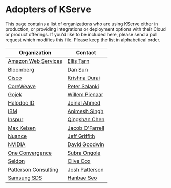 # Adopters of KServe

This page contains a list of organizations who are using KServe either in production, or providing integrations or deployment options with their Cloud or product offerings. If you'd like to be included here, please send a pull request which modifies this file. Please keep the list in alphabetical order.

| Organization | Contact |
| ------------ | ------- |
| [Amazon Web Services](https://aws.amazon.com/) | [Ellis Tarn](https://github.com/ellistarn) |
| [Bloomberg](https://www.bloomberg.com/) | [Dan Sun](https://github.com/yuzisun) |
| [Cisco](https://www.cisco.com/) | [Krishna Durai](https://github.com/krishnadurai) |
| [CoreWeave](https://coreweave.com/) | [Peter Salanki](https://github.com/salanki) |
| [Gojek](https://www.gojek.com/) | [Willem Pienaar](https://github.com/woop) |
| [Halodoc ID](https://halodoc.com/) | [Joinal Ahmed](https://github.com/joinal-ahmed) |
| [IBM](https://www.ibm.com/) | [Animesh Singh](https://github.com/animeshsingh) |
| [Inspur](https://www.inspur.com/) | [Qingshan Chen](https://github.com/iamlovingit) |
| [Max Kelsen](https://www.maxkelsen.com/) | [Jacob O'Farrell](https://github.com/ofaz) |
| [Nuance](https://www.nuance.com/) | [Jeff Griffith](https://github.com/jeffgriffith) |
| [NVIDIA](https://www.nvidia.com/en-us/) | [David Goodwin](deadeyegoodwin) |
| [One Convergence](https://dkube.io/) | [Subra Ongole](https://github.com/songole) |
| [Seldon](https://www.seldon.io/) | [Clive Cox](https://github.com/cliveseldon) |
| [Patterson Consulting](https://www.pattersonconsultingtn.com/) | [Josh Patterson](https://github.com/jpatanooga) |
| [Samsung SDS](https://www.samsungsds.com/) | [Hanbae Seo](https://github.com/jazzsir) |


